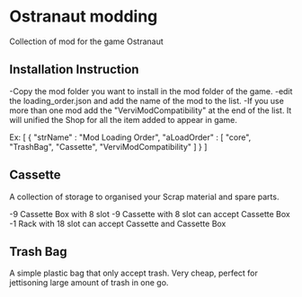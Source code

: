 # Ostranaut modding

Collection of mod for the game Ostranaut



## Installation Instruction
-Copy the mod folder you want to install in the mod folder of the game. 
-edit the loading_order.json and add the name of the mod to the list.
-If you use more than one mod add the "VerviModCompatibility" at the end of the list.
It will unified the Shop for all the item added to appear in game.

Ex:
[
 {
  "strName" : "Mod Loading Order",
  "aLoadOrder" : [
  "core",
  "TrashBag",
  "Cassette",
  "VerviModCompatibility"
  ]
 }
]

## Cassette
A collection of storage to organised your Scrap material and spare parts.

-9 Cassette Box with 8 slot
-9 Cassette with 8 slot can accept Cassette Box
-1 Rack with 18 slot can accept Cassette and Cassette Box

## Trash Bag
A simple plastic bag that only accept trash. Very cheap, perfect for jettisoning large amount of trash in one go.
